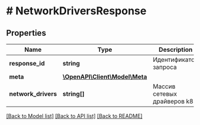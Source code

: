 # # NetworkDriversResponse

## Properties

Name | Type | Description | Notes
------------ | ------------- | ------------- | -------------
**response_id** | **string** | Идентификатор запроса | [optional]
**meta** | [**\OpenAPI\Client\Model\Meta**](Meta.md) |  |
**network_drivers** | **string[]** | Массив сетевых драйверов k8s |

[[Back to Model list]](../../README.md#models) [[Back to API list]](../../README.md#endpoints) [[Back to README]](../../README.md)

